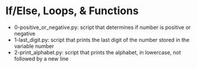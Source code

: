 # If/Else, Loops, & Functions
* 0-positive_or_negative.py: script that determines if number is positive or negative
* 1-last_digit.py: script that prints the last digit of the number stored in the variable number
* 2-print_alphabet.py: script that prints the alphabet, in lowercase, not followed by a new line
